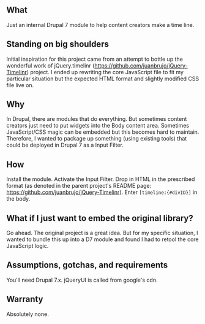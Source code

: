What
----
Just an internal Drupal 7 module to help content creators make a time line. 

Standing on big shoulders
------------------------
Initial inspiration for this project came from an attempt to bottle up the wonderful work of jQuery.timelinr (https://github.com/juanbrujo/jQuery-Timelinr)
project. I ended up rewriting the core JavaScript file to fit my particular situation but the expected HTML format and slightly modified CSS file live on. 

Why 
---
In Drupal, there are modules that do everything. But sometimes content creators just need to put widgets into the Body content area. Sometimes JavaScript/CSS magic can be embedded but this becomes hard to maintain. Therefore, I wanted to package up something (using existing tools) that could be deployed in Drupal 7 as a Input Filter. 

How
---
Install the module. Activate the Input Filter. Drop in HTML in the prescribed format (as denoted in the parent project's README page: https://github.com/juanbrujo/jQuery-Timelinr). Enter `[timeline:{#divID}]` in the body. 

What if I just want to embed the original library?
---
Go ahead. The original project is a great idea. But for my specific situation, I wanted to bundle this up into a D7 module and found I had to retool the core JavaScript logic.  

Assumptions, gotchas, and requirements
-----------
You'll need Drupal 7.x. jQueryUI is called from google's cdn. 




Warranty
--------
Absolutely none. 



